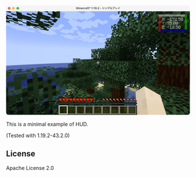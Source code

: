 ![](./ScreenShot.png)

This is a minimal example of HUD.

(Tested with 1.19.2-43.2.0)

## License
Apache License 2.0

